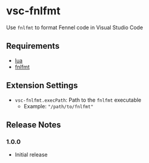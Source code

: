 # vsc-fnlfmt

Use `fnlfmt` to format Fennel code in Visual Studio Code

## Requirements

- [lua](https://www.lua.org)
- [fnlfmt](https://git.sr.ht/~technomancy/fnlfmt)

## Extension Settings

- `vsc-fnlfmt.execPath`: Path to the `fnlfmt` executable
  - Example: `"/path/to/fnlfmt"`

## Release Notes

### 1.0.0

- Initial release
